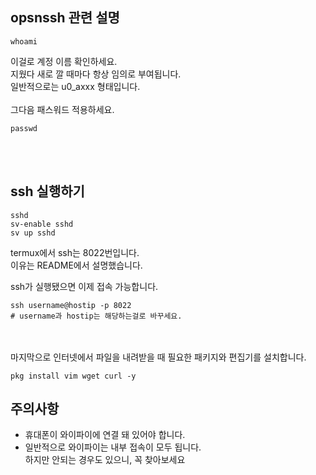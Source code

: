## opsnssh 관련 설명
```
whoami
```
이걸로 계정 이름 확인하세요.<br>
지웠다 새로 깔 때마다 항상 임의로 부여됩니다.<br>
일반적으로는 u0_axxx 형태입니다.<br><br>
그다음 패스워드 적용하세요.
```
passwd
```
<br><br>

## ssh 실행하기
```
sshd
sv-enable sshd
sv up sshd
```
termux에서 ssh는 8022번입니다.<br>
이유는 README에서 설명했습니다.<br>

ssh가 실행됐으면 이제 접속 가능합니다.
```
ssh username@hostip -p 8022
# username과 hostip는 해당하는걸로 바꾸세요.
```

<br><br>
마지막으로 인터넷에서 파일을 내려받을 때 필요한 패키지와 편집기를 설치합니다.
```
pkg install vim wget curl -y
```

## 주의사항
- 휴대폰이 와이파이에 연결 돼 있어야 합니다.
- 일반적으로 와이파이는 내부 접속이 모두 됩니다. <br> 하지만 안되는 경우도 있으니, 꼭 찾아보세요
